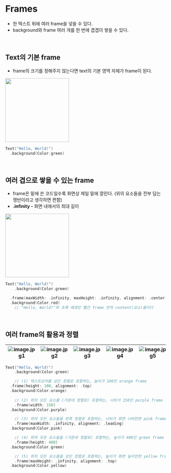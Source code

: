 # Frames
- 한 텍스트 뒤에 여러 frame을 넣을 수 있다.
- background와 frame 여러 개를 한 번에 겹겹이 쌓을 수 있다.

<br>

## Text의 기본 frame

- frame의 크기를 정해주지 않는다면 text의 기본 영역 자체가 frame이 된다.

<img src="https://user-images.githubusercontent.com/126866283/233776079-941304ca-9af1-4040-b6e1-020ed7a7e8e7.png" width="200"/>


```swift
Text("Hello, World!")
  .background(Color.green)
```
<br>

## 여러 겹으로 쌓을 수 있는 frame

- frame은 밑에 쓴 코드일수록 화면상 제일 밑에 깔린다. (위의 요소들을 전부 담는 쟁반이라고 생각하면 편함)
- **.infinity -** 화면 내에서의 최대 길이

<img src="https://user-images.githubusercontent.com/126866283/233776208-d2fe9c40-4d2c-426b-9345-4263cc335ae1.png" width="200"/>


```swift
Text("Hello, World!")
	.background(Color.green)

  .frame(maxWidth: .infinity, maxHeight: .infinity, alignment: .center) 
  .background(Color.red)
	// "Hello, World!"와 초록 배경은 빨간 frame 안의 content(요소)들이다
```
<br>

## 여러 frame의 활용과 정렬

![image.jpg1](https://user-images.githubusercontent.com/126866283/233776382-7419ab70-e0d3-42cd-ab6a-793e5728d6df.png) |![image.jpg2](https://user-images.githubusercontent.com/126866283/233776415-bd708024-212a-4a4a-a15d-d45443b20886.png) |![image.jpg3](https://user-images.githubusercontent.com/126866283/233776622-16a8e08d-e68f-44e2-9d16-d7a2905182ee.png) |![image.jpg4](https://user-images.githubusercontent.com/126866283/233777053-9af3b98d-0444-4f2b-aaef-093370aa6865.png) |![image.jpg5](https://user-images.githubusercontent.com/126866283/233777096-bfc92ff9-3205-4ec8-9f6d-38abf289dcc5.png)
--- | --- | --- | --- | --- |


```swift
Text("Hello, World!")
	.background(Color.green)

	// (1) 텍스트상자를 상단 정렬로 포함하는, 높이가 100인 orange frame
  .frame(height: 100, alignment: .top)
  .background(Color.orange)
	
	// (2) 위의 모든 요소를 (가운데 정렬로) 포함하는, 너비가 150인 purple frame
	.frame(width: 150)
  .background(Color.purple)

	// (3) 위의 모든 요소들을 왼쪽 정렬로 포함하는, 너비가 화면 너비만한 pink frame
	.frame(maxWidth: .infinity, alignment: .leading) 
  .background(Color.pink) 

	// (4) 위의 모든 요소들을 (가운데 정렬로) 포함하는, 높이가 400인 green frame
	.frame(height: 400)
  .background(Color.green)

	// (5) 위의 모든 요소들을 상단 정렬로 포함하는, 높이가 화면 높이만한 yellow frame
	.frame(maxHeight: .infinity, alignment: .top)
  .background(Color.yellow)
```





